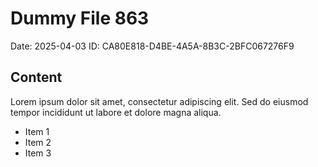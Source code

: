# Dummy File 863

Date: 2025-04-03
ID: CA80E818-D4BE-4A5A-8B3C-2BFC067276F9

## Content

Lorem ipsum dolor sit amet, consectetur adipiscing elit.
Sed do eiusmod tempor incididunt ut labore et dolore magna aliqua.

* Item 1
* Item 2
* Item 3

